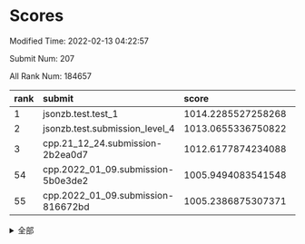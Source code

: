 # Scores

Modified Time: 2022-02-13 04:22:57

Submit Num: 207

All Rank Num: 184657

| rank |               submit               |       score        |       sigma        | pk_num |
| :--- | :--------------------------------- | :----------------- | :----------------- | :----- |
| 1    | jsonzb.test.test_1                 | 1014.2285527258268 | 0.8659707950345235 | 3572   |
| 2    | jsonzb.test.submission_level_4     | 1013.0655336750822 | 0.7904732733002952 | 3572   |
| 3    | cpp.21_12_24.submission-2b2ea0d7   | 1012.6177874234088 | 0.778125425928692  | 3569   |
| 54   | cpp.2022_01_09.submission-5b0e3de2 | 1005.9494083541548 | 0.7302942212636298 | 3567   |
| 55   | cpp.2022_01_09.submission-816672bd | 1005.2386875307371 | 0.7070081860450014 | 3570   |


<details>
<summary>全部</summary>

| rank |                 submit                 |       score        |       sigma        | pk_num |
| :--- | :------------------------------------- | :----------------- | :----------------- | :----- |
| 1    | jsonzb.test.test_1                     | 1014.2285527258268 | 0.8659707950345235 | 3572   |
| 2    | jsonzb.test.submission_level_4         | 1013.0655336750822 | 0.7904732733002952 | 3572   |
| 3    | cpp.21_12_24.submission-2b2ea0d7       | 1012.6177874234088 | 0.778125425928692  | 3569   |
| 4    | gobigger.level_3.submission_level_3_5  | 1011.3925919161616 | 0.7552956277929461 | 3569   |
| 5    | gobigger.level_3.submission_level_3_46 | 1011.286528943318  | 0.7508975405820631 | 3569   |
| 6    | gobigger.level_3.submission_level_3_28 | 1011.1608234096157 | 0.7705336935997281 | 3560   |
| 7    | gobigger.level_3.submission_level_3_16 | 1011.0742969501661 | 0.7556599664618395 | 3570   |
| 8    | gobigger.level_3.submission_level_3_7  | 1011.0689073189059 | 0.7489726484916547 | 3574   |
| 9    | gobigger.level_3.submission_level_3_29 | 1010.986773453212  | 0.7696098764222618 | 3568   |
| 10   | gobigger.level_3.submission_level_3_38 | 1010.95479918357   | 0.7964353881600478 | 3566   |
| 11   | gobigger.level_3.submission_level_3_1  | 1010.8841545383308 | 0.7546424476150418 | 3572   |
| 12   | gobigger.level_3.submission_level_3_4  | 1010.8694330174154 | 0.7580078670480631 | 3569   |
| 13   | gobigger.level_3.submission_level_3_41 | 1010.7711793837102 | 0.7609052989393273 | 3571   |
| 14   | gobigger.level_3.submission_level_3_30 | 1010.7176695397687 | 0.7541102032277432 | 3568   |
| 15   | gobigger.level_3.submission_level_3_21 | 1010.6848539290755 | 0.7433195963457023 | 3569   |
| 16   | gobigger.level_3.submission_level_3_14 | 1010.5780334596062 | 0.7272389785137031 | 3568   |
| 17   | gobigger.level_3.submission_level_3_44 | 1010.3940713278216 | 0.7432279710833787 | 3568   |
| 18   | gobigger.level_3.submission_level_3_49 | 1010.36719992167   | 0.7466051594710672 | 3574   |
| 19   | gobigger.level_3.submission_level_3_2  | 1010.2374036371058 | 0.760053921918705  | 3566   |
| 20   | gobigger.level_3.submission_level_3_37 | 1010.2308931005672 | 0.7755177946451737 | 3569   |
| 21   | gobigger.level_3.submission_level_3_42 | 1010.1968707682806 | 0.7516781298042724 | 3571   |
| 22   | gobigger.level_3.submission_level_3_35 | 1010.1926092707765 | 0.7526521100129021 | 3571   |
| 23   | gobigger.level_3.submission_level_3_13 | 1010.1393965131484 | 0.7533466774682966 | 3570   |
| 24   | gobigger.level_3.submission_level_3_9  | 1010.1237502357914 | 0.7394741661695617 | 3566   |
| 25   | gobigger.level_3.submission_level_3_32 | 1010.0703356345058 | 0.7865665889504829 | 3567   |
| 26   | gobigger.level_3.submission_level_3_3  | 1010.0600663502687 | 0.7639490023714649 | 3566   |
| 27   | gobigger.level_3.submission_level_3_36 | 1010.0139699006804 | 0.7462859346540487 | 3563   |
| 28   | gobigger.level_3.submission_level_3_19 | 1010.0037263634327 | 0.750483373335203  | 3572   |
| 29   | gobigger.level_3.submission_level_3_12 | 1009.9539495686959 | 0.7498084455920383 | 3571   |
| 30   | gobigger.level_3.submission_level_3_24 | 1009.8259526225853 | 0.7649589114320011 | 3564   |
| 31   | gobigger.level_3.submission_level_3_6  | 1009.8037723643074 | 0.7668777974925678 | 3575   |
| 32   | gobigger.level_3.submission_level_3_18 | 1009.7540320385459 | 0.7583411153015049 | 3569   |
| 33   | gobigger.level_3.submission_level_3_8  | 1009.6713435028241 | 0.7494599516704927 | 3567   |
| 34   | gobigger.level_3.submission_level_3_34 | 1009.6199983117214 | 0.7540351241028989 | 3563   |
| 35   | gobigger.level_3.submission_level_3_0  | 1009.6086275772127 | 0.7611456042921666 | 3572   |
| 36   | gobigger.level_3.submission_level_3_22 | 1009.5983804109636 | 0.7399416299811186 | 3568   |
| 37   | gobigger.level_3.submission_level_3_33 | 1009.5802820042354 | 0.7580305516333828 | 3571   |
| 38   | gobigger.level_3.submission_level_3_17 | 1009.5232748227274 | 0.7433084073954299 | 3571   |
| 39   | gobigger.level_3.submission_level_3_25 | 1009.3932701603402 | 0.727281541918934  | 3569   |
| 40   | gobigger.level_3.submission_level_3_11 | 1009.3715549984803 | 0.7539876656082779 | 3571   |
| 41   | gobigger.level_3.submission_level_3_15 | 1009.3619482122439 | 0.7514048990704948 | 3563   |
| 42   | gobigger.level_3.submission_level_3_40 | 1009.3215959182988 | 0.7601479758266926 | 3568   |
| 43   | gobigger.level_3.submission_level_3_43 | 1009.1677940362807 | 0.7362479222078772 | 3574   |
| 44   | gobigger.level_3.submission_level_3_26 | 1009.0910210463007 | 0.7569088961038634 | 3564   |
| 45   | gobigger.level_3.submission_level_3_39 | 1008.9609517603428 | 0.7510438654653747 | 3571   |
| 46   | gobigger.level_3.submission_level_3_20 | 1008.9534836784912 | 0.7413189328125429 | 3564   |
| 47   | gobigger.level_3.submission_level_3_48 | 1008.5109350080954 | 0.7359570348861028 | 3569   |
| 48   | gobigger.level_3.submission_level_3_45 | 1008.5005254840006 | 0.7334287855410409 | 3572   |
| 49   | gobigger.level_3.submission_level_3_47 | 1008.4984631418358 | 0.7439266937533769 | 3566   |
| 50   | gobigger.level_3.submission_level_3_27 | 1008.4542855287311 | 0.7266531532649879 | 3570   |
| 51   | gobigger.level_3.submission_level_3_31 | 1008.4454650282647 | 0.7368078655479311 | 3570   |
| 52   | gobigger.level_3.submission_level_3_23 | 1008.0890535144559 | 0.72295073425961   | 3563   |
| 53   | gobigger.level_3.submission_level_3_10 | 1007.7579689640036 | 0.7377084200030126 | 3568   |
| 54   | cpp.2022_01_09.submission-5b0e3de2     | 1005.9494083541548 | 0.7302942212636298 | 3567   |
| 55   | cpp.2022_01_09.submission-816672bd     | 1005.2386875307371 | 0.7070081860450014 | 3570   |
| 56   | gobigger.level_1.submission_level_1_6  | 1004.5958564226927 | 0.731605449111556  | 3577   |
| 57   | gobigger.level_1.submission_level_1_15 | 1004.4714312201534 | 0.7301593394156144 | 3567   |
| 58   | gobigger.level_1.submission_level_1_36 | 1004.1402987251736 | 0.7112292150292546 | 3569   |
| 59   | gobigger.level_1.submission_level_1_23 | 1004.086529386721  | 0.715874814816216  | 3560   |
| 60   | gobigger.level_1.submission_level_1_28 | 1004.056645306677  | 0.7371259675127558 | 3567   |
| 61   | gobigger.level_1.submission_level_1_32 | 1004.034855484661  | 0.7149467429946487 | 3573   |
| 62   | gobigger.level_1.submission_level_1_10 | 1004.0148168536715 | 0.7279458546611735 | 3569   |
| 63   | gobigger.level_1.submission_level_1_43 | 1004.0128805428425 | 0.7347253843580509 | 3565   |
| 64   | gobigger.level_1.submission_level_1_41 | 1003.9953070624034 | 0.7282284599869486 | 3568   |
| 65   | gobigger.level_1.submission_level_1_44 | 1003.991047662253  | 0.7231181043173226 | 3565   |
| 66   | gobigger.level_1.submission_level_1_37 | 1003.9205637485886 | 0.7276114860594036 | 3575   |
| 67   | gobigger.level_1.submission_level_1_20 | 1003.9168822738071 | 0.7083201297245734 | 3571   |
| 68   | gobigger.level_1.submission_level_1_21 | 1003.765050088605  | 0.7127565454267636 | 3570   |
| 69   | gobigger.level_1.submission_level_1_42 | 1003.7243026330585 | 0.7244140644625178 | 3565   |
| 70   | gobigger.level_1.submission_level_1_47 | 1003.6940902838257 | 0.7104344325357069 | 3565   |
| 71   | gobigger.level_1.submission_level_1_12 | 1003.6515629723349 | 0.7179069246792614 | 3569   |
| 72   | gobigger.level_1.submission_level_1_49 | 1003.5560823555685 | 0.7042323763463234 | 3567   |
| 73   | gobigger.level_1.submission_level_1_13 | 1003.4572729700504 | 0.723814354531966  | 3571   |
| 74   | gobigger.level_1.submission_level_1_22 | 1003.3722362961228 | 0.7111420220053304 | 3567   |
| 75   | gobigger.level_1.submission_level_1_26 | 1003.3355573959872 | 0.7206428516901372 | 3571   |
| 76   | gobigger.level_1.submission_level_1_3  | 1003.331896639965  | 0.7186537637688328 | 3567   |
| 77   | gobigger.level_1.submission_level_1_25 | 1003.2802378803257 | 0.7068844076568476 | 3567   |
| 78   | gobigger.level_1.submission_level_1_14 | 1003.1820399586644 | 0.7171534239949101 | 3567   |
| 79   | gobigger.level_1.submission_level_1_5  | 1003.1389960893268 | 0.7080900846544289 | 3568   |
| 80   | gobigger.level_1.submission_level_1_2  | 1003.1128912546592 | 0.7032990547412891 | 3570   |
| 81   | gobigger.level_1.submission_level_1_45 | 1003.1077958929717 | 0.7352892581827212 | 3565   |
| 82   | gobigger.level_1.submission_level_1_35 | 1003.0877803455753 | 0.7094031380203475 | 3567   |
| 83   | gobigger.level_1.submission_level_1_18 | 1003.056507326108  | 0.7069296385909586 | 3567   |
| 84   | gobigger.level_1.submission_level_1_24 | 1003.0283820728582 | 0.7206034690777363 | 3570   |
| 85   | gobigger.level_1.submission_level_1_39 | 1002.9266708352096 | 0.7111286673235215 | 3565   |
| 86   | gobigger.level_1.submission_level_1_40 | 1002.9199373338545 | 0.7135454472151819 | 3571   |
| 87   | gobigger.level_1.submission_level_1_27 | 1002.8851609591094 | 0.7148690043981573 | 3565   |
| 88   | gobigger.level_1.submission_level_1_16 | 1002.8772202215818 | 0.7190115509184758 | 3570   |
| 89   | gobigger.level_1.submission_level_1_4  | 1002.7929378009743 | 0.7085301903658371 | 3569   |
| 90   | gobigger.level_1.submission_level_1_33 | 1002.7328367265421 | 0.7094935694289203 | 3569   |
| 91   | gobigger.level_1.submission_level_1_31 | 1002.7209152744755 | 0.7087632804058894 | 3564   |
| 92   | gobigger.level_1.submission_level_1_11 | 1002.6793709915424 | 0.7152274931106924 | 3569   |
| 93   | gobigger.level_1.submission_level_1_8  | 1002.5210014854335 | 0.7093979315221314 | 3569   |
| 94   | gobigger.level_1.submission_level_1_30 | 1002.4756709723288 | 0.7259757709073175 | 3571   |
| 95   | gobigger.level_1.submission_level_1_9  | 1002.4386002332391 | 0.708655243168132  | 3564   |
| 96   | gobigger.level_1.submission_level_1_38 | 1002.4308534369289 | 0.7245347701360096 | 3562   |
| 97   | gobigger.level_1.submission_level_1_1  | 1002.3702059121738 | 0.7125959276918173 | 3566   |
| 98   | gobigger.level_1.submission_level_1_34 | 1002.3643042660921 | 0.7160930982980139 | 3571   |
| 99   | gobigger.level_1.submission_level_1_48 | 1002.3340333561159 | 0.7105705514617362 | 3566   |
| 100  | gobigger.level_1.submission_level_1_0  | 1002.2871472913513 | 0.7153317464045345 | 3573   |
| 101  | gobigger.level_1.submission_level_1_17 | 1002.2034451436859 | 0.6983352891388971 | 3569   |
| 102  | gobigger.level_1.submission_level_1_29 | 1002.1366612029983 | 0.7180652941995115 | 3570   |
| 103  | gobigger.level_1.submission_level_1_7  | 1002.1007713431072 | 0.7093979602787583 | 3570   |
| 104  | gobigger.level_1.submission_level_1_46 | 1001.5425181717868 | 0.7080392232340533 | 3572   |
| 105  | gobigger.level_1.submission_level_1_19 | 1001.5346422591889 | 0.7194133530686065 | 3569   |
| 106  | gobigger.random.submission_random_41   | 998.2221782143533  | 0.714361849376856  | 3570   |
| 107  | gobigger.random.submission_random_44   | 997.3004134982575  | 0.7175337339674898 | 3566   |
| 108  | gobigger.random.submission_random_30   | 997.2996107051288  | 0.7181143369258165 | 3565   |
| 109  | gobigger.random.submission_random_16   | 997.2446941216681  | 0.7082310432133058 | 3571   |
| 110  | gobigger.random.submission_random_0    | 997.181174433585   | 0.7038098778533753 | 3569   |
| 111  | gobigger.random.submission_random_18   | 996.9536726748428  | 0.7114670200003758 | 3570   |
| 112  | gobigger.random.submission_random_19   | 996.7223705399412  | 0.708898158537008  | 3568   |
| 113  | gobigger.random.submission_random_34   | 996.5604173227081  | 0.7063926512810045 | 3570   |
| 114  | gobigger.random.submission_random_9    | 996.5273443386627  | 0.7148785036612769 | 3571   |
| 115  | gobigger.random.submission_random_36   | 996.3944388956044  | 0.702877974717669  | 3573   |
| 116  | gobigger.random.submission_random_27   | 996.3433364090868  | 0.7121066585492201 | 3566   |
| 117  | gobigger.random.submission_random_29   | 996.3281782279445  | 0.7053650666114826 | 3565   |
| 118  | gobigger.random.submission_random_46   | 996.2300208747646  | 0.702571451237089  | 3566   |
| 119  | gobigger.random.submission_random_39   | 996.1767688208156  | 0.7062879828148976 | 3569   |
| 120  | gobigger.random.submission_random_12   | 996.1234652469399  | 0.702834647170942  | 3567   |
| 121  | gobigger.random.submission_random_42   | 996.1231400589568  | 0.6997651782752705 | 3572   |
| 122  | gobigger.random.submission_random_38   | 996.0928859782778  | 0.7093331809346094 | 3567   |
| 123  | gobigger.random.submission_random_49   | 996.0903843866778  | 0.7139252807914949 | 3568   |
| 124  | gobigger.random.submission_random_13   | 996.0401737475498  | 0.7185133039349546 | 3570   |
| 125  | gobigger.random.submission_random_21   | 996.0199269595203  | 0.7146769263698969 | 3565   |
| 126  | gobigger.random.submission_random_1    | 996.0148642192445  | 0.7064174153326076 | 3568   |
| 127  | gobigger.random.submission_random_2    | 996.014411156757   | 0.718066824639388  | 3560   |
| 128  | gobigger.random.submission_random_47   | 996.0027872782987  | 0.7164623350789184 | 3568   |
| 129  | gobigger.random.submission_random_3    | 995.927698157835   | 0.711494986185225  | 3571   |
| 130  | gobigger.random.submission_random_35   | 995.9135052328436  | 0.7129640075172838 | 3567   |
| 131  | gobigger.random.submission_random_45   | 995.8866507908498  | 0.7118588377498615 | 3567   |
| 132  | gobigger.random.submission_random_43   | 995.8230369048148  | 0.7183125326471766 | 3572   |
| 133  | gobigger.random.submission_random_26   | 995.8108165500644  | 0.6963664623112503 | 3565   |
| 134  | gobigger.random.submission_random_5    | 995.7589979491797  | 0.7119281504509365 | 3565   |
| 135  | gobigger.random.submission_random_6    | 995.7079523502391  | 0.7129862992417982 | 3567   |
| 136  | gobigger.random.submission_random_22   | 995.6953061157016  | 0.7016113835911589 | 3566   |
| 137  | gobigger.random.submission_random_23   | 995.6823082922139  | 0.7015112490457354 | 3568   |
| 138  | gobigger.random.submission_random_15   | 995.6243811553069  | 0.7157888489723571 | 3570   |
| 139  | gobigger.random.submission_random_48   | 995.5983892256037  | 0.7085147069982373 | 3569   |
| 140  | gobigger.random.submission_random_7    | 995.5456090179637  | 0.7135808042039701 | 3571   |
| 141  | gobigger.random.submission_random_10   | 995.4540953746409  | 0.6991742250518354 | 3569   |
| 142  | gobigger.random.submission_random_28   | 995.4502849838472  | 0.7191721706780745 | 3567   |
| 143  | gobigger.random.submission_random_14   | 995.3912341077782  | 0.7143799624876541 | 3568   |
| 144  | gobigger.random.submission_random_37   | 995.3718990820178  | 0.7127994934640948 | 3567   |
| 145  | gobigger.random.submission_random_20   | 995.2390637513988  | 0.7134273681980408 | 3567   |
| 146  | gobigger.random.submission_random_4    | 995.1953404200584  | 0.7070817761090342 | 3568   |
| 147  | gobigger.random.submission_random_25   | 995.1835468224461  | 0.7085046131636586 | 3563   |
| 148  | gobigger.random.submission_random_33   | 995.1798322750523  | 0.711739176844107  | 3565   |
| 149  | gobigger.random.submission_random_32   | 995.1060912649853  | 0.7078089783668718 | 3568   |
| 150  | gobigger.random.submission_random_40   | 995.082264677778   | 0.6998318422020927 | 3564   |
| 151  | gobigger.random.submission_random_8    | 994.9088034801694  | 0.7166045628757715 | 3571   |
| 152  | gobigger.level_2.submission_level_2_43 | 994.7939001537735  | 0.708249426447593  | 3568   |
| 153  | gobigger.random.submission_random_31   | 994.7518983858675  | 0.7165522290418105 | 3570   |
| 154  | gobigger.random.submission_random_11   | 994.4523885694686  | 0.7191121916486295 | 3569   |
| 155  | gobigger.random.submission_random_17   | 994.4307223651867  | 0.7253792053758081 | 3564   |
| 156  | gobigger.level_2.submission_level_2_37 | 994.2213916917253  | 0.7367914511621078 | 3569   |
| 157  | gobigger.level_2.submission_level_2_46 | 993.8906857119467  | 0.7250780294219982 | 3567   |
| 158  | gobigger.random.submission_random_24   | 993.8825251869829  | 0.7183239305563809 | 3568   |
| 159  | gobigger.level_2.submission_level_2_36 | 993.79508124238    | 0.734969822993098  | 3572   |
| 160  | gobigger.level_2.submission_level_2_5  | 993.7126147856978  | 0.7303030636868149 | 3566   |
| 161  | gobigger.level_2.submission_level_2_17 | 993.4601167654145  | 0.7337838645660456 | 3568   |
| 162  | gobigger.level_2.submission_level_2_45 | 993.4406543548961  | 0.7296715752298458 | 3570   |
| 163  | gobigger.level_2.submission_level_2_38 | 993.170873873963   | 0.7253328519376787 | 3569   |
| 164  | gobigger.level_2.submission_level_2_0  | 993.0729764108326  | 0.7321857151464545 | 3571   |
| 165  | gobigger.level_2.submission_level_2_22 | 992.9619438243844  | 0.7513848697218681 | 3565   |
| 166  | gobigger.level_2.submission_level_2_1  | 992.9600926329346  | 0.7423013064975119 | 3571   |
| 167  | gobigger.level_2.submission_level_2_6  | 992.9538353627397  | 0.7297760819956691 | 3568   |
| 168  | gobigger.level_2.submission_level_2_34 | 992.8689732702678  | 0.7284955782938068 | 3569   |
| 169  | gobigger.level_2.submission_level_2_27 | 992.7494306642644  | 0.7406220991223202 | 3575   |
| 170  | gobigger.level_2.submission_level_2_29 | 992.6997976292974  | 0.7626857668286293 | 3565   |
| 171  | gobigger.level_2.submission_level_2_9  | 992.6165950709026  | 0.741505508959886  | 3570   |
| 172  | gobigger.level_2.submission_level_2_24 | 992.4952516203564  | 0.7181558066316748 | 3573   |
| 173  | gobigger.level_2.submission_level_2_47 | 992.4912990890932  | 0.7394905955247648 | 3566   |
| 174  | gobigger.level_2.submission_level_2_39 | 992.4649000044575  | 0.726612201291217  | 3569   |
| 175  | gobigger.level_2.submission_level_2_42 | 992.3458552889377  | 0.7195018721401097 | 3565   |
| 176  | gobigger.level_2.submission_level_2_7  | 992.2931307452164  | 0.7472917830191459 | 3567   |
| 177  | gobigger.level_2.submission_level_2_25 | 992.258969051673   | 0.7314637343901698 | 3566   |
| 178  | gobigger.level_2.submission_level_2_32 | 992.2545580209402  | 0.7401254438627844 | 3567   |
| 179  | gobigger.level_2.submission_level_2_18 | 992.2528986354439  | 0.742720350743751  | 3574   |
| 180  | gobigger.level_2.submission_level_2_3  | 992.0597992165889  | 0.7587456940110625 | 3567   |
| 181  | gobigger.level_2.submission_level_2_26 | 992.0547253606591  | 0.7530051015436187 | 3566   |
| 182  | gobigger.level_2.submission_level_2_14 | 992.0523470538404  | 0.7296722672991613 | 3569   |
| 183  | gobigger.level_2.submission_level_2_35 | 992.0194193253836  | 0.7274931756836961 | 3568   |
| 184  | gobigger.level_2.submission_level_2_10 | 991.9634751772343  | 0.7435099289302927 | 3568   |
| 185  | gobigger.level_2.submission_level_2_23 | 991.922061162251   | 0.7414449310437149 | 3567   |
| 186  | gobigger.level_2.submission_level_2_21 | 991.8947345128217  | 0.7393491011220911 | 3567   |
| 187  | gobigger.level_2.submission_level_2_11 | 991.8421845008805  | 0.7504045385449096 | 3564   |
| 188  | gobigger.level_2.submission_level_2_13 | 991.8261972369085  | 0.7499796181679653 | 3565   |
| 189  | gobigger.level_2.submission_level_2_40 | 991.8221369781885  | 0.7391004748401119 | 3567   |
| 190  | gobigger.level_2.submission_level_2_2  | 991.8035709844263  | 0.7273387692199061 | 3567   |
| 191  | gobigger.level_2.submission_level_2_49 | 991.7530981976638  | 0.7454170975848761 | 3574   |
| 192  | gobigger.level_2.submission_level_2_20 | 991.7358915351633  | 0.7353086338509297 | 3568   |
| 193  | gobigger.level_2.submission_level_2_48 | 991.7330650921551  | 0.7444142527314623 | 3572   |
| 194  | gobigger.level_2.submission_level_2_44 | 991.6931342701591  | 0.7532383188399041 | 3572   |
| 195  | gobigger.level_2.submission_level_2_4  | 991.6163358796856  | 0.7548411200036633 | 3566   |
| 196  | gobigger.level_2.submission_level_2_12 | 991.5640349852073  | 0.7456904727945011 | 3569   |
| 197  | gobigger.level_2.submission_level_2_28 | 991.54474227585    | 0.7291241775398802 | 3569   |
| 198  | gobigger.level_2.submission_level_2_33 | 991.4831144802238  | 0.7514658248484581 | 3565   |
| 199  | gobigger.level_2.submission_level_2_30 | 991.278566688861   | 0.7409773690655388 | 3565   |
| 200  | gobigger.level_2.submission_level_2_31 | 991.2582632787819  | 0.7448517779213909 | 3566   |
| 201  | gobigger.level_2.submission_level_2_15 | 991.209862189084   | 0.7563239849393321 | 3566   |
| 202  | gobigger.level_2.submission_level_2_16 | 990.977391956781   | 0.7626236306498921 | 3576   |
| 203  | gobigger.level_2.submission_level_2_41 | 990.9763511487138  | 0.7742014237697006 | 3565   |
| 204  | gobigger.level_2.submission_level_2_19 | 990.8142331878471  | 0.7574620101679392 | 3561   |
| 205  | gobigger.level_2.submission_level_2_8  | 990.7064523573356  | 0.7436324826594034 | 3570   |
| 206  | gobigger.none.submission_none_1        | 978.9362443246819  | 1.2214958296520897 | 3574   |
| 207  | gobigger.none.submission_none_0        | 974.7321779710237  | 1.5134257147158043 | 3566   |

</details>